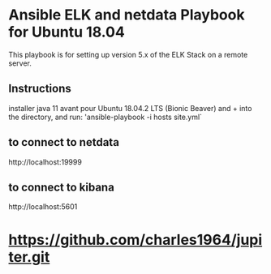 # Ansible ELK and netdata Playbook for Ubuntu 18.04
This playbook is for setting up version 5.x of the ELK Stack on a remote server. 
 ## Instructions
installer java 11 avant pour Ubuntu 18.04.2 LTS (Bionic Beaver) and +
into the directory, and run:
 'ansible-playbook -i hosts site.yml`
 ## to connect to netdata
 http://localhost:19999
 ## to connect to kibana
 http://localhost:5601

# https://github.com/charles1964/jupiter.git
